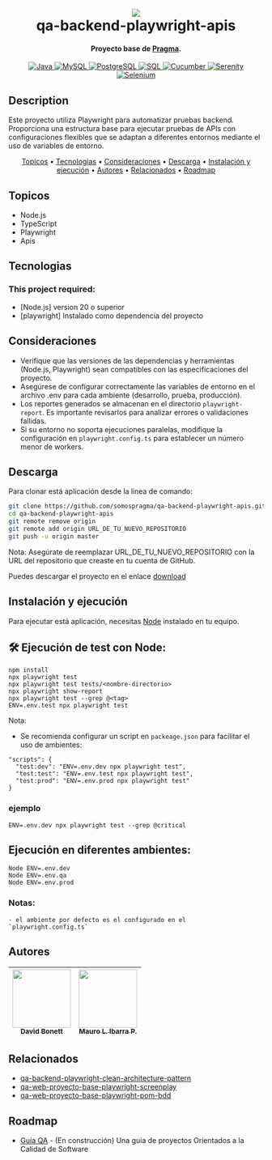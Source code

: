 <h1 align="center">
  <br>
  <a href="http://www.amitmerchant.com/electron-markdownify"><img src="https://f.hubspotusercontent20.net/hubfs/2829524/Copia%20de%20LOGOTIPO_original-2.png"></a>
  <br>
  qa-backend-playwright-apis
  <br>
</h1>

<h4 align="center">Proyecto base de <a href="https://github.com/karatelabs/karate" target="_blank">Pragma</a>.</h4>

<p align="center">
  <a href="https://www.oracle.com/java/technologies/javase-jdk11-downloads.html">
    <img src="https://img.shields.io/badge/Java-11+-orange.svg" alt="Java">
  </a>
  <a href="https://www.mysql.com/">
    <img src="https://img.shields.io/badge/Database-MySQL-blue.svg" alt="MySQL">
  </a>
  <a href="https://www.postgresql.org/">
    <img src="https://img.shields.io/badge/Database-PostgreSQL-blue.svg" alt="PostgreSQL">
  </a>
  <a href="https://www.w3schools.com/sql/">
    <img src="https://img.shields.io/badge/SQL-Fundamentals-lightgrey.svg" alt="SQL">
  </a>
  <a href="https://cucumber.io/">
    <img src="https://img.shields.io/badge/Cucumber-BDD-green.svg" alt="Cucumber">
  </a>
  <a href="https://serenity-bdd.info/">
    <img src="https://img.shields.io/badge/Serenity-Reporting-blueviolet.svg" alt="Serenity">
  </a>
  <a href="https://www.selenium.dev/">
    <img src="https://img.shields.io/badge/Selenium-Web_Testing-brightgreen.svg" alt="Selenium">
  </a>
</p>

## Description
Este proyecto utiliza Playwright para automatizar pruebas backend. Proporciona una estructura base para ejecutar pruebas de APIs con configuraciones flexibles que se adaptan a diferentes entornos mediante el uso de variables de entorno.


<p align="center">
  <a href="#topicos">Topicos</a> •
  <a href="#tecnologias">Tecnologias</a> •
  <a href="#consideraciones">Consideraciones</a> •
  <a href="#descarga">Descarga</a> •
  <a href="#instalación-y-ejecución">Instalación y ejecución</a> •
  <a href="#autores">Autores</a> •
  <a href="#relacionados">Relacionados</a> •
  <a href="#roadmap">Roadmap</a>
</p>


## Topicos

* Node.js
* TypeScript
* Playwright
* Apis

## Tecnologias
### This project required:
- [Node.js] version 20 o superior
- [playwright] Instalado como dependencia del proyecto
 

## Consideraciones
- Verifique que las versiones de las dependencias y herramientas (Node.js, Playwright) sean compatibles con las especificaciones del proyecto.
- Asegúrese de configurar correctamente las variables de entorno en el archivo .env para cada ambiente (desarrollo, prueba, producción).
- Los reportes generados se almacenan en el directorio   `playwright-report`. Es importante revisarlos para analizar errores o validaciones fallidas.
- Si su entorno no soporta ejecuciones paralelas, modifique la configuración en `playwright.config.ts` para establecer un número menor de workers.


## Descarga
Para clonar está aplicación desde la linea de comando:

```bash
git clone https://github.com/somospragma/qa-backend-playwright-apis.git
cd qa-backend-playwright-apis
git remote remove origin
git remote add origin URL_DE_TU_NUEVO_REPOSITORIO
git push -u origin master
```
Nota: Asegúrate de reemplazar URL_DE_TU_NUEVO_REPOSITORIO con la URL del repositorio que creaste en tu cuenta de GitHub.

Puedes descargar el proyecto en el enlace [download](https://github.com/somospragma/qa-backend-playwright-apis) 

## Instalación y ejecución

Para ejecutar está aplicación, necesitas [Node](https://nodejs.org/es) instalado en tu equipo.

##  🛠️ Ejecución de test con Node:
```
npm install
npx playwright test
npx playwright test tests/<nombre-directorio>
npx playwright show-report
npx playwright test --grep @<tag>
ENV=.env.test npx playwright test
```

Nota:

*   Se recomienda configurar un script en `packeage.json` para facilitar el uso de ambientes:
```
"scripts": {
  "test:dev": "ENV=.env.dev npx playwright test",
  "test:test": "ENV=.env.test npx playwright test",
  "test:prod": "ENV=.env.prod npx playwright test"
}
``` 



### ejemplo
```
ENV=.env.dev npx playwright test --grep @critical
```


## **Ejecución en diferentes ambientes:**
```
Node ENV=.env.dev
Node ENV=.env.qa
Node ENV=.env.prod
```
### Notas: 
    - el ambiente por defecto es el configurado en el `playwright.config.ts`


## Autores


| [<img src="https://avatars.githubusercontent.com/u/68761366?s=400&u=bb480144244c256aabbdebb801c17709fae5a904&v=4" width=115><br><sub>David Bonett</sub>](https://github.com/davito19) |  [<img src="https://gitlab.com/uploads/-/system/user/avatar/13437423/avatar.png?width=400" width=115><br><sub>Mauro L. Ibarra P.</sub>](https://gitlab.com/mauro.ibarrap) <br/>  | 
:------------------------------------------------------------------------------------------------------------------------------------------------------------------------------:|:---------------------------------------------------------------------------------------------------------------------------------------------------------------------------:|


## Relacionados

- [qa-backend-playwright-clean-architecture-pattern](https://github.com/somospragma/qa-backend-playwright-clean-architecture-pattern)
- [qa-web-proyecto-base-playwright-screenplay](https://github.com/somospragma/qa-web-proyecto-base-playwright-screenplay)
- [qa-web-proyecto-base-playwright-pom-bdd](https://github.com/somospragma/qa-web-proyecto-base-playwright-pom-bdd)


## Roadmap

- [Guia QA](https://github.com/amitmerchant1990/pomolectron) - (En construcción) Una guia de proyectos Orientados a la Calidad de Software

